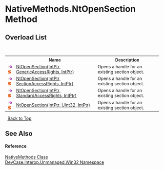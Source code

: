 # NativeMethods.NtOpenSection Method 
 


## Overload List
&nbsp;<table><tr><th></th><th>Name</th><th>Description</th></tr><tr><td>![Public method](media/pubmethod.gif "Public method")![Static member](media/static.gif "Static member")</td><td><a href="M_DevCase_Interop_Unmanaged_Win32_NativeMethods_NtOpenSection">NtOpenSection(IntPtr, GenericAccessRights, IntPtr)</a></td><td>
Opens a handle for an existing section object.</td></tr><tr><td>![Public method](media/pubmethod.gif "Public method")![Static member](media/static.gif "Static member")</td><td><a href="M_DevCase_Interop_Unmanaged_Win32_NativeMethods_NtOpenSection_1">NtOpenSection(IntPtr, SectionAccessRights, IntPtr)</a></td><td>
Opens a handle for an existing section object.</td></tr><tr><td>![Public method](media/pubmethod.gif "Public method")![Static member](media/static.gif "Static member")</td><td><a href="M_DevCase_Interop_Unmanaged_Win32_NativeMethods_NtOpenSection_2">NtOpenSection(IntPtr, StandardAccessRights, IntPtr)</a></td><td>
Opens a handle for an existing section object.</td></tr><tr><td>![Public method](media/pubmethod.gif "Public method")![Static member](media/static.gif "Static member")</td><td><a href="M_DevCase_Interop_Unmanaged_Win32_NativeMethods_NtOpenSection_3">NtOpenSection(IntPtr, UInt32, IntPtr)</a></td><td>
Opens a handle for an existing section object.</td></tr></table>&nbsp;
<a href="#nativemethods.ntopensection-method">Back to Top</a>

## See Also


#### Reference
<a href="T_DevCase_Interop_Unmanaged_Win32_NativeMethods">NativeMethods Class</a><br /><a href="N_DevCase_Interop_Unmanaged_Win32">DevCase.Interop.Unmanaged.Win32 Namespace</a><br />